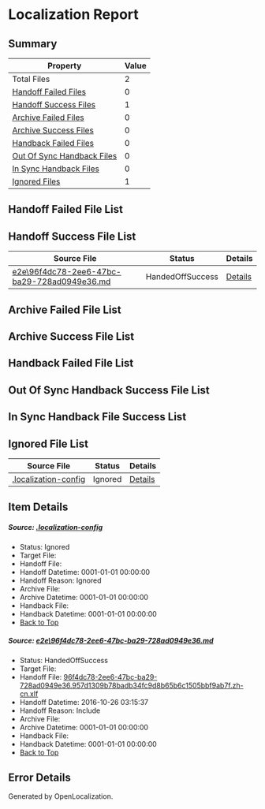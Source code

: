 # <a name='report-top'></a> Localization Report

## Summary
 Property | Value 
 -------- | ----- 
 Total Files | 2
[ Handoff Failed Files ](#handoff-failed-list)| 0
[ Handoff Success Files ](#handoff-success-list)| 1
[ Archive Failed Files ](#archive-failed-list)| 0
[ Archive Success Files ](#archive-success-list)| 0
[ Handback Failed Files ](#handback-failed-list)| 0
[ Out Of Sync Handback Files ](#outofsync-handback-success-list)| 0
[ In Sync Handback Files ](#insync-handback-success-list)| 0
[ Ignored Files ](#ignored-list)| 1

## <a name='handoff-failed-list'></a> Handoff Failed File List

## <a name='handoff-success-list'></a> Handoff Success File List
 Source File | Status | Details 
 ----------- | ------ | ------- 
 [e2e\96f4dc78-2ee6-47bc-ba29-728ad0949e36.md](https://github.com/OpenLocalizationTestOrg/ol-test0/blob/eea94d708eba9729aab7684a29737c1b5663ee1e/e2e/96f4dc78-2ee6-47bc-ba29-728ad0949e36.md) | HandedOffSuccess | [Details](#236449d3da92c63bb535b4e4ff0d12dcde1ce8fb1)

## <a name='archive-failed-list'></a> Archive Failed File List

## <a name='archive-success-list'></a> Archive Success File List

## <a name='handback-failed-list'></a> Handback Failed File List

## <a name='outofsync-handback-success-list'></a> Out Of Sync Handback Success File List

## <a name='insync-handback-success-list'></a> In Sync Handback File Success List

## <a name='ignored-list'></a> Ignored File List
 Source File | Status | Details 
 ----------- | ------ | ------- 
 [.localization-config](https://github.com/OpenLocalizationTestOrg/ol-test0/blob/eea94d708eba9729aab7684a29737c1b5663ee1e/.localization-config) | Ignored | [Details](#c268a05ecaa7ec85942ed632c29928ee5bd6da8d0)

## Item Details
##### <a name='c268a05ecaa7ec85942ed632c29928ee5bd6da8d0'></a> Source: [.localization-config](https://github.com/OpenLocalizationTestOrg/ol-test0/blob/eea94d708eba9729aab7684a29737c1b5663ee1e/.localization-config)
* Status: Ignored
* Target File: 
* Handoff File: 
* Handoff Datetime: 0001-01-01 00:00:00
* Handoff Reason: Ignored
* Archive File: 
* Archive Datetime: 0001-01-01 00:00:00
* Handback File: 
* Handback Datetime: 0001-01-01 00:00:00
* [Back to Top](#report-top)

##### <a name='236449d3da92c63bb535b4e4ff0d12dcde1ce8fb1'></a> Source: [e2e\96f4dc78-2ee6-47bc-ba29-728ad0949e36.md](https://github.com/OpenLocalizationTestOrg/ol-test0/blob/eea94d708eba9729aab7684a29737c1b5663ee1e/e2e/96f4dc78-2ee6-47bc-ba29-728ad0949e36.md)
* Status: HandedOffSuccess
* Target File: 
* Handoff File: [96f4dc78-2ee6-47bc-ba29-728ad0949e36.957d1309b78badb34fc9d8b65b6c1505bbf9ab7f.zh-cn.xlf](https://github.com/OpenLocalizationTestOrg/ol-test0-handoff/blob/64596773ac7778dd2a1b1d5c1fbb1ca4e59f4129/ol-handoff/OpenLocalizationTestOrg/ol-test0-zhcn/shujia/ht/96f4dc78-2ee6-47bc-ba29-728ad0949e36.957d1309b78badb34fc9d8b65b6c1505bbf9ab7f.zh-cn.xlf)
* Handoff Datetime: 2016-10-26 03:15:37
* Handoff Reason: Include
* Archive File: 
* Archive Datetime: 0001-01-01 00:00:00
* Handback File: 
* Handback Datetime: 0001-01-01 00:00:00
* [Back to Top](#report-top)


## Error Details

Generated by OpenLocalization.
